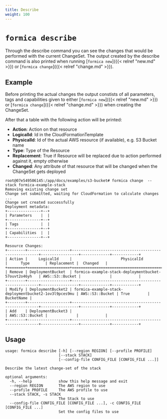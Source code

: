 ```yaml
---
title: Describe
weight: 100
---
```


# `formica describe`

Through the describe command you can see the changes that would be performed with the current ChangeSet. The output
created by the describe command is also printed when running [`formica new`]({{< relref "new.md" >}}) or [`formica change`]({{< relref "change.md" >}}).

## Example

Before printing the actual changes the output constists of all parameters, tags and capabilities given to either
[`formica new`]({{< relref "new.md" >}}) or [`formica change`]({{< relref "change.md" >}}) when creating the ChangeSet.

After that a table with the following action will be printed:

* **Action**: Action on that resource
* **LogicalId**: Id in the CloudFormationTemplate
* **PhysicalId**: Id of the actual AWS resource (if available), e.g. S3 Bucket name
* **Type**: Type of the Resource
* **Replacement**: True if Resource will be replaced due to action performed against it, empty otherwise
* **Changed**: Any attribute of that resource that will be changed when the ChangeSet gets deployed


```
root@07e549506145:/app/docs/examples/s3-bucket# formica change  --stack formica-example-stack
Removing existing change set
Change set submitted, waiting for CloudFormation to calculate changes ...
Change set created successfully
Deployment metadata:
+---------------+--+
| Parameters    |  |
+---------------+--+
| Tags          |  |
+---------------+--+
| Capabilities  |  |
+---------------+--+

Resource Changes:
+--------+-------------------+-------------------------------------------------------+-----------------+-------------+------------+
| Action |     LogicalId     |                      PhysicalId                       |      Type       | Replacement |  Changed   |
+========+===================+=======================================================+=================+=============+============+
| Remove | DeploymentBucket  | formica-example-stack-deploymentbucket-57ouvt2o46yh   | AWS::S3::Bucket |             |            |
+--------+-------------------+-------------------------------------------------------+-----------------+-------------+------------+
| Modify | DeploymentBucket2 | formica-example-stack-deploymentbucket2-1ov3l9pces9mu | AWS::S3::Bucket | True        | BucketName |
+--------+-------------------+-------------------------------------------------------+-----------------+-------------+------------+
| Add    | DeploymentBucket3 |                                                       | AWS::S3::Bucket |             |            |
+--------+-------------------+-------------------------------------------------------+-----------------+-------------+------------+
```

## Usage

```
usage: formica describe [-h] [--region REGION] [--profile PROFILE]
                        [--stack STACK]
                        [--config-file CONFIG_FILE [CONFIG_FILE ...]]

Describe the latest change-set of the stack

optional arguments:
  -h, --help            show this help message and exit
  --region REGION       The AWS region to use
  --profile PROFILE     The AWS profile to use
  --stack STACK, -s STACK
                        The Stack to use
  --config-file CONFIG_FILE [CONFIG_FILE ...], -c CONFIG_FILE [CONFIG_FILE ...]
                        Set the config files to use
```
